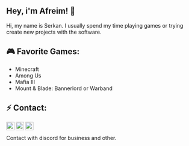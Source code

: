 ## Hey, i'm Afreim! 👋
Hi, my name is Serkan. I usually spend my time playing games or trying create new projects with the software.

## 🎮 Favorite Games:
- Minecraft
- Among Us
- Mafia III
- Mount & Blade: Bannerlord or Warband

## ⚡ Contact:
[<img align="left" alt="YouTube" width="22px" src="https://image.flaticon.com/icons/png/512/2111/2111363.png" />][discord]
[<img align="left" alt="YouTube" width="22px" src="https://cdn.jsdelivr.net/npm/simple-icons@v3/icons/youtube.svg" />][youtube]
[<img align="left" alt="Instagram" width="22px" src="https://cdn.jsdelivr.net/npm/simple-icons@v3/icons/instagram.svg" />][instagram]
<br />
<br />
Contact with discord for business and other.

[discord]: https://discord.gg/ehgpbg
[youtube]: https://youtube.com/afreim
[instagram]: https://instagram.com/afreim
